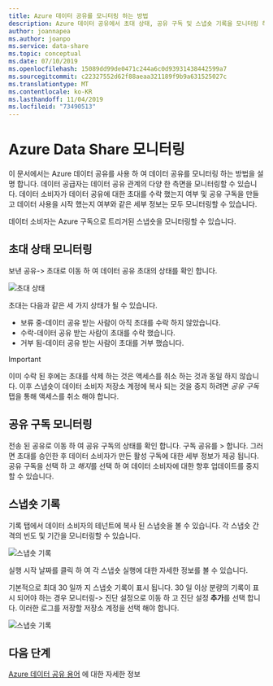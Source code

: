 ```yaml
---
title: Azure 데이터 공유를 모니터링 하는 방법
description: Azure 데이터 공유에서 초대 상태, 공유 구독 및 스냅숏 기록을 모니터링 하는 방법에 대해 알아봅니다.
author: joannapea
ms.author: joanpo
ms.service: data-share
ms.topic: conceptual
ms.date: 07/10/2019
ms.openlocfilehash: 15089dd99de0471c244a6c0d93931438442599a7
ms.sourcegitcommit: c22327552d62f88aeaa321189f9b9a631525027c
ms.translationtype: MT
ms.contentlocale: ko-KR
ms.lasthandoff: 11/04/2019
ms.locfileid: "73490513"
---
```

# <a name="monitor-azure-data-share"></a>Azure Data Share 모니터링  

이 문서에서는 Azure 데이터 공유를 사용 하 여 데이터 공유를 모니터링 하는 방법을 설명 합니다. 데이터 공급자는 데이터 공유 관계의 다양 한 측면을 모니터링할 수 있습니다. 데이터 소비자가 데이터 공유에 대한 초대를 수락 했는지 여부 및 공유 구독을 만들고 데이터 사용을 시작 했는지 여부와 같은 세부 정보는 모두 모니터링할 수 있습니다. 

데이터 소비자는 Azure 구독으로 트리거된 스냅숏을 모니터링할 수 있습니다. 

## <a name="monitor-invitation-status"></a>초대 상태 모니터링

보낸 공유-> 초대로 이동 하 여 데이터 공유 초대의 상태를 확인 합니다. 

![초대 상태](./media/invitation-status.png "초대 상태") 

초대는 다음과 같은 세 가지 상태가 될 수 있습니다.

* 보류 중-데이터 공유 받는 사람이 아직 초대를 수락 하지 않았습니다.
* 수락-데이터 공유 받는 사람이 초대를 수락 했습니다.
* 거부 됨-데이터 공유 받는 사람이 초대를 거부 했습니다.

> [!IMPORTANT]
> 이미 수락 된 후에는 초대를 삭제 하는 것은 액세스를 취소 하는 것과 동일 하지 않습니다. 이후 스냅숏이 데이터 소비자 저장소 계정에 복사 되는 것을 중지 하려면 *공유 구독* 탭을 통해 액세스를 취소 해야 합니다. 

## <a name="monitor-share-subscriptions"></a>공유 구독 모니터링

전송 된 공유로 이동 하 여 공유 구독의 상태를 확인 합니다. 구독 공유를 > 합니다. 그러면 초대를 승인한 후 데이터 소비자가 만든 활성 구독에 대한 세부 정보가 제공 됩니다. 공유 구독을 선택 하 고 *해지*를 선택 하 여 데이터 소비자에 대한 향후 업데이트를 중지할 수 있습니다. 

## <a name="snapshot-history"></a>스냅숏 기록 

기록 탭에서 데이터 소비자의 테넌트에 복사 된 스냅숏을 볼 수 있습니다. 각 스냅숏 간격의 빈도 및 기간을 모니터링할 수 있습니다. 

![스냅숏 기록](./media/sent-shares.png "스냅숏 기록") 

실행 시작 날짜를 클릭 하 여 각 스냅숏 실행에 대한 자세한 정보를 볼 수 있습니다. 

기본적으로 최대 30 일까 지 스냅숏 기록이 표시 됩니다. 30 일 이상 분량의 기록이 표시 되어야 하는 경우 모니터링-> 진단 설정으로 이동 하 고 진단 설정 **추가**를 선택 합니다. 이러한 로그를 저장할 저장소 계정을 선택 해야 합니다. 

![스냅숏 기록](./media/diagnostic-settings.png "진단 설정") 

## <a name="next-steps"></a>다음 단계 

[Azure 데이터 공유 용어](terminology.md) 에 대한 자세한 정보